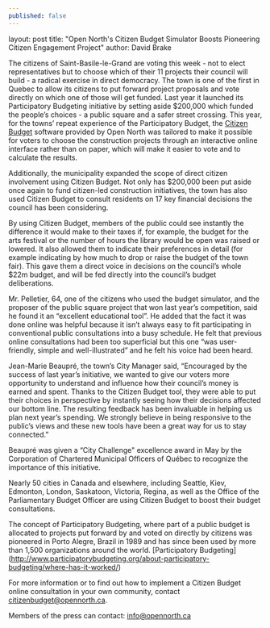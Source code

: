 ```yaml
---
published: false
---
```


layout: post
title: "Open North's Citizen Budget Simulator Boosts Pioneering Citizen Engagement Project"
author: David Brake

The citizens of Saint-Basile-le-Grand are voting this week - not to elect representatives but to choose which of their 11 projects their council will build - a radical exercise in direct democracy. The town is one of the first in Quebec to allow its citizens to put forward project proposals and vote directly on which one of those will get funded. Last year it launched its Participatory Budgeting initiative by setting aside $200,000 which funded the people’s choices -  a public square and a safer street crossing. This year, for the towns’ repeat experience of the Participatory Budget, the [Citizen Budget](http://www.citizenbudget.com) software provided by Open North was tailored to make it possible for voters to choose the construction projects through an interactive online interface rather than on paper, which will make it easier to vote and to calculate the results.

Additionally, the municipality expanded the scope of direct citizen involvement using Citizen Budget. Not only has $200,000 been put aside once again to fund citizen-led construction initiatives, the town has also used Citizen Budget to consult residents on 17 key financial decisions the council has been considering. 

By using Citizen Budget, members of the public could see instantly the difference it would make to their taxes if, for example, the budget for the arts festival or the number of hours the library would be open was raised or lowered. It also allowed them to indicate their preferences in detail (for example indicating by how much to drop or raise the budget of the town fair). This gave them a direct voice in decisions on the council’s whole $22m budget, and will be fed directly into the council’s budget deliberations.

Mr. Pelletier, 64, one of the citizens who used the budget simulator, and the proposer of the public square project that won last year’s competition, said he found it an “excellent educational tool”. He added that the fact it was done online was helpful because it isn’t always easy to fit participating in conventional public consultations into a busy schedule. He felt that previous online consultations had been too superficial but this one “was user-friendly, simple and well-illustrated” and he felt his voice had been heard.

Jean-Marie Beaupré, the town’s City Manager said, “Encouraged by the success of last year’s initiative, we wanted to give our voters more opportunity to understand and influence how their council’s money is earned and spent. Thanks to the Citizen Budget tool, they were able to put their choices in perspective by instantly seeing how their decisions affected our bottom line. The resulting feedback has been invaluable in helping us plan next year’s spending. We strongly believe in being responsive to the public’s views and these new tools have been a great way for us to stay connected.”

Beaupré was given a “City Challenge" excellence award in May by the Corporation of Chartered Municipal Officers of Québec to recognize the importance of this initiative.

Nearly 50 cities in Canada and elsewhere, including Seattle, Kiev, Edmonton, London, Saskatoon, Victoria, Regina, as well as the Office of the Parliamentary Budget Officer are using Citizen Budget to boost their budget consultations. 

The concept of Participatory Budgeting, where part of a public budget is allocated to projects put forward by and voted on directly by citizens was pioneered in Porto Alegre, Brazil in 1989 and has since been used by more than 1,500 organizations around the world. [Participatory Budgeting] (http://www.participatorybudgeting.org/about-participatory-budgeting/where-has-it-worked/)

For more information or to find out how to implement a Citizen Budget online consultation in your own community, contact citizenbudget@opennorth.ca.

Members of the press can contact: info@opennorth.ca
